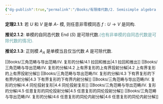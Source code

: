 ```yaml
---
{"dg-publish":true,"permalink":"/Books/有限维代数/2. Semisimple algebra 半单代数/2.1 舒尔引理/","dgPassFrontmatter":true,"created":"2024-08-11T20:35:33.339+08:00","updated":"2024-08-11T21:14:23.376+08:00"}
---
```


**定理2.1.1**: 若 $U$ 和 $V$ 是单 $A$- 模, 则任意非零模同态 $f:U\rightarrow V$ 是同构.

**推论2.1.2**: 单模的自同态代数 $\mathrm{End\ }(S)$ 是可除代数.<font color=CadetBlue>(也有非单模的自同态代数是可除代数的情况).</font>

**推论2.1.3**: 正则模 $A_A$ 是单模当且仅当代数 $A$ 是可除代数.

<font size="2"> [[Books/三角范畴与导出范畴/Ⅳ. 复形的分解/4.1 拉回和推出\|4.1 拉回和推出]] </font>
<font size="2"> [[Books/三角范畴与导出范畴/Ⅳ. 复形的分解/4.2 上有界复形的上有界投射分解\|4.2 上有界复形的上有界投射分解]]  </font>
<font size="2"> [[Books/三角范畴与导出范畴/Ⅳ. 复形的分解/4.3 下有界复形的下有界内射分解\|4.3 下有界复形的下有界内射分解]] </font>
<font size="2"> [[Books/三角范畴与导出范畴/Ⅳ. 复形的分解/4.4 同伦投射复形\|4.4 同伦投射复形]]  </font>
<font size="2"> [[Books/三角范畴与导出范畴/Ⅳ. 复形的分解/4.5 任意复形的同伦投射分解\|4.5 任意复形的同伦投射分解]]  </font>
<font size="2"> [[Books/三角范畴与导出范畴/Ⅳ. 复形的分解/4.6 任意复形的同伦内射分解\|4.6 任意复形的同伦内射分解]]  </font>